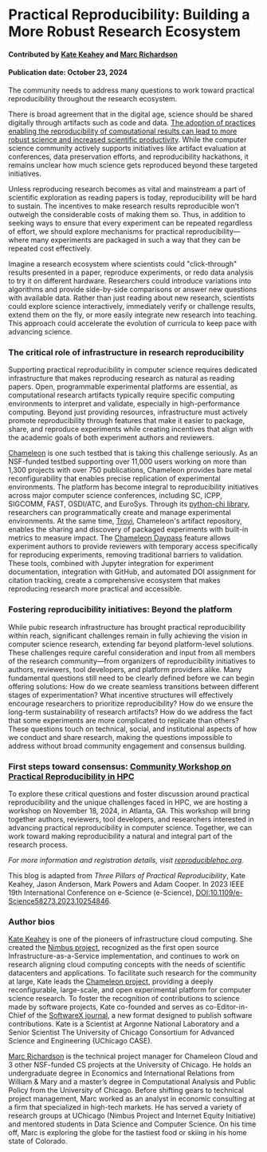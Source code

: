 # Practical Reproducibility: Building a More Robust Research Ecosystem

#### Contributed by [Kate Keahey](https://github.com/keahey) and [Marc Richardson](https://github.com/marcwitasee)

#### Publication date: October 23, 2024

<!--deck start-->
The community needs to address many questions to work toward practical reproducibility throughout the research ecosystem.   
<!--deck end-->

There is broad agreement that in the digital age, science should be shared digitally through artifacts such as code and data. [The adoption of practices enabling the reproducibility of computational results can lead to more robust science and increased scientific productivity](https://wordpress.cels.anl.gov/nimbusproject/wp-content/uploads/sites/116/2023/08/Reproducibility_On_Chameleon-3.pdf). While the computer science community actively supports initiatives like artifact evaluation at conferences, data preservation efforts, and reproducibility hackathons, it remains unclear how much science gets reproduced beyond these targeted initiatives.

Unless reproducing research becomes as vital and mainstream a part of scientific exploration as reading papers is today, reproducibility will be hard to sustain. The incentives to make research results reproducible won't outweigh the considerable costs of making them so. Thus, in addition to seeking ways to ensure that every experiment can be repeated regardless of effort, we should explore mechanisms for practical reproducibility—where many experiments are packaged in such a way that they can be repeated cost effectively.

Imagine a research ecosystem where scientists could "click-through" results presented in a paper, reproduce experiments, or redo data analysis to try it on different hardware. Researchers could introduce variations into algorithms and provide side-by-side comparisons or answer new questions with available data. Rather than just reading about new research, scientists could explore science interactively, immediately verify or challenge results, extend them on the fly, or more easily integrate new research into teaching. This approach could accelerate the evolution of curricula to keep pace with advancing science.

### The critical role of infrastructure in research reproducibility

Supporting practical reproducibility in computer science requires dedicated infrastructure that makes reproducing research as natural as reading papers. Open, programmable experimental platforms are essential, as computational research artifacts typically require specific computing environments to interpret and validate, especially in high-performance computing. Beyond just providing resources, infrastructure must actively promote reproducibility through features that make it easier to package, share, and reproduce experiments while creating incentives that align with the academic goals of both experiment authors and reviewers.

[Chameleon](https://chameleoncloud.org) is one such testbed that is taking this challenge seriously. As an NSF-funded testbed supporting over 11,000 users working on more than 1,300 projects with over 750 publications, Chameleon provides bare metal reconfigurability that enables precise replication of experimental environments. The platform has become integral to reproducibility initiatives across major computer science conferences, including SC, ICPP, SIGCOMM, FAST, OSDI/ATC, and EuroSys. Through its [python-chi library](https://python-chi.readthedocs.io/), researchers can programmatically create and manage experimental environments. At the same time, [Trovi](https://trovi.chameleoncloud.org/dashboard/), Chameleon's artifact repository, enables the sharing and discovery of packaged experiments with built-in metrics to measure impact. The [Chameleon Daypass](https://chameleoncloud.readthedocs.io/en/latest/technical/daypass.html) feature allows experiment authors to provide reviewers with temporary access specifically for reproducing experiments, removing traditional barriers to validation. These tools, combined with Jupyter integration for experiment documentation, integration with GitHub, and automated DOI assignment for citation tracking, create a comprehensive ecosystem that makes reproducing research more practical and accessible.

### Fostering reproducibility initiatives: Beyond the platform

While pubic research infrastructure has brought practical reproducibility within reach, significant challenges remain in fully achieving the vision in computer science research, extending far beyond platform-level solutions. These challenges require careful consideration and input from all members of the research community—from organizers of reproducibility initiatives to authors, reviewers, tool developers, and platform providers alike. Many fundamental questions still need to be clearly defined before we can begin offering solutions: How do we create seamless transitions between different stages of experimentation? What incentive structures will effectively encourage researchers to prioritize reproducibility? How do we ensure the long-term sustainability of research artifacts? How do we address the fact that some experiments are more complicated to replicate than others? These questions touch on technical, social, and institutional aspects of how we conduct and share research, making the questions impossible to address without broad community engagement and consensus building.

### First steps toward consensus: [Community Workshop on Practical Reproducibility in HPC](https://reproduciblehpc.org)

To explore these critical questions and foster discussion around practical reproducibility and the unique challenges faced in HPC, we are hosting a workshop on November 18, 2024, in Atlanta, GA. This workshop will bring together authors, reviewers, tool developers, and researchers interested in advancing practical reproducibility in computer science. Together, we can work toward making reproducibility a natural and integral part of the research process.

*For more information and registration details, visit [reproduciblehpc.org](https://reproduciblehpc.org).*

This blog is adapted from *Three Pillars of Practical Reproducibility*, Kate Keahey, Jason Anderson, Mark Powers and Adam Cooper. In 2023 IEEE 19th International Conference on e-Science (e-Science), [DOI:10.1109/e-Science58273.2023.10254846](https://doi.org/10.1109/e-Science58273.2023.10254846).

### Author bios

[Kate Keahey](https://cs.uchicago.edu/people/kate-keahey) is one of the pioneers of infrastructure cloud computing. She created the [Nimbus project](http://www.nimbusproject.org/), recognized as the first open source Infrastructure-as-a-Service implementation, and continues to work on research aligning cloud computing concepts with the needs of scientific datacenters and applications. To facilitate such research for the community at large, Kate leads the [Chameleon project](http://www.chameleoncloud.org/), providing a deeply reconfigurable, large-scale, and open experimental platform for computer science research. To foster the recognition of contributions to science made by software projects, Kate co-founded and serves as co-Editor-in-Chief of the [SoftwareX journal](http://www.journals.elsevier.com/softwarex/), a new format designed to publish software contributions. Kate is a Scientist at Argonne National Laboratory and a Senior Scientist The University of Chicago Consortium for Advanced Science and Engineering (UChicago CASE).

[Marc Richardson](https://www.linkedin.com/in/marcwitasee) is the technical project manager for Chameleon Cloud and 3 other NSF-funded CS projects at the University of Chicago. He holds an undergraduate degree in Economics and International Relations from William & Mary and a master’s degree in Computational Analysis and Public Policy from the University of Chicago. Before shifting gears to technical project management, Marc worked as an analyst in economic consulting at a firm that specialized in high-tech markets. He has served a variety of research groups at UChicago (Nimbus Project and Internet Equity Initiative) and mentored students in Data Science and Computer Science. On his time off, Marc is exploring the globe for the tastiest food or skiing in his home state of Colorado.


<!---
Publish: yes
Track: community
Topics: conferences and workshops, reproducibility
--->
